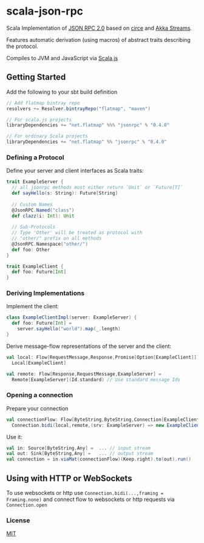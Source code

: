 # scala-json-rpc

Scala Implementation of [JSON RPC 2.0](http://www.jsonrpc.org/specification)
based on [circe](https://travisbrown.github.io/circe/) and [Akka Streams](http://doc.akka.io/docs/akka/2.4.11/scala/stream/index.html).

Features automatic derivation (using macros) of abstract traits describing the protocol.

Compiles to JVM and JavaScript via [Scala.js](https://www.scala-js.org/)

## Getting Started

Add the following to your sbt build definition

```scala
// Add flatmap bintray repo
resolvers += Resolver.bintrayRepo("flatmap", "maven")

// For scala.js projects
libraryDependencies += "net.flatmap" %%% "jsonrpc" % "0.4.0"

// For ordinary Scala projects
libraryDependencies += "net.flatmap" %% "jsonrpc" % "0.4.0"
```

### Defining a Protocol

Define your server and client interfaces as Scala traits:

```scala
trait ExampleServer {
  // all jsonrpc methods must either return `Unit` or `Future[T]`
  def sayHello(s: String): Future[String]
  
  // Custom Names
  @JsonRPC.Named("class")
  def clazz(i: Int): Unit
  
  // Sub-Protocols
  // Type 'Other' will be treated as protocol with
  // "other/" prefix on all methods
  @JsonRPC.Namespace("other/")
  def foo: Other    
}
```

```scala
trait ExampleClient {
  def foo: Future[Int]
}
```

### Deriving Implementations

Implement the client:

```scala
class ExampleClientImpl(server: ExampleServer) {
  def foo: Future[Int] = 
    server.sayHello("world").map(_.length)  
}
```

Derive message-flow representations of the server and the client:

```scala
val local: Flow[RequestMessage,Response,Promise[Option[ExampleClient]]]  =
  Local[ExampleClient]

val remote: Flow[Response,RequestMessage,ExampleServer] =
  Remote[ExampleServer](Id.standard) // Use standard message Ids
```

### Opening a connection

Prepare your connection

```scala
val connectionFlow: Flow[ByteString,ByteString,Connection[ExampleClient,ExampleServer]] =
  Connection.bidi(local,remote,(srv: ExampleServer) => new ExampleClientImpl(srv))
```

Use it:

```scala
val in: Source[ByteString,Any] =  ... // input stream
val out: Sink[ByteString,Any] =   ... // output stream 
val connection = in.viaMat(connectionFlow)(Keep.right).to(out).run()
```

## Using with HTTP or WebSockets

To use websockets or http use `Connection.bidi(...,framing = Framing.none)` and connect flow to websockets or http requests via `Connection.open`


### License

[MIT](https://opensource.org/licenses/MIT)
